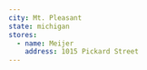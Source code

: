 ```yaml
---
city: Mt. Pleasant
state: michigan
stores:
  - name: Meijer
    address: 1015 Pickard Street
---
```

